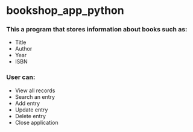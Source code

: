 # bookshop_app_python

### This a program that stores information about books such as:

- Title
- Author
- Year
- ISBN

### User can:

- View all records
- Search an entry
- Add entry
- Update entry
- Delete entry
- Close application

